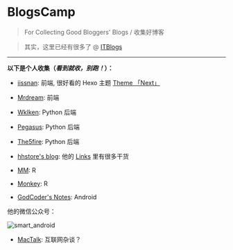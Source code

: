 # BlogsCamp

> For Collecting Good Bloggers' Blogs / 收集好博客

> 其实，这里已经有很多了 @ [ITBlogs](https://github.com/csarron/ITBlogs)

---

**以下是个人收集（*看到就收，别跑！*）：**

- [iissnan](http://notes.iissnan.com/): 前端, 很好看的 Hexo 主题 [Theme 「Next」](http://theme-next.iissnan.com/)

- [Mrdream](http://mrdream.xyz/): 前端

- [Wklken](http://www.wklken.me/): Python 后端

- [Pegasus](http://ningning.today/): Python 后端

- [The5fire](http://the5fire.com): Python 后端

- [hhstore's blog](http://www.selfrebuild.net/): 他的 [Links](http://www.selfrebuild.net/links/) 里有很多干货

- [MM](http://papacochon.com/): R

- [Monkey](http://monkey0105.github.io/): R

- [GodCoder's Notes](http://godcoder.me/about/): Android

他的微信公众号：

![smart_android](http://7xsgef.com1.z0.glb.clouddn.com/loongggqrcode_for_gh_f926f0011273_344.jpg)


- [MacTalk](http://macshuo.com/): 互联网杂谈？
